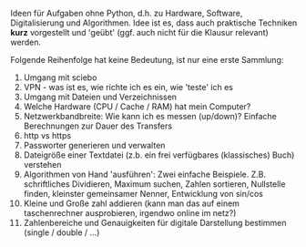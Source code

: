 Ideen für Aufgaben ohne Python, d.h. zu Hardware, Software, Digitalisierung und Algorithmen. Idee ist es, dass auch praktische Techniken **kurz** vorgestellt und 'geübt' (ggf. auch nicht für die Klausur relevant) werden.

Folgende Reihenfolge hat keine Bedeutung, ist nur eine erste Sammlung:

1. Umgang mit sciebo
1. VPN - was ist es, wie richte ich es ein, wie 'teste' ich es
1. Umgang mit Dateien und Verzeichnissen
1. Welche Hardware (CPU / Cache / RAM) hat mein Computer?
1. Netzwerkbandbreite: Wie kann ich es messen (up/down)? Einfache Berechnungen zur Dauer des Transfers
1. http vs https
1. Passworter generieren und verwalten
1. Dateigröße einer Textdatei (z.b. ein frei verfügbares (klassisches) Buch) verstehen
1. Algorithmen von Hand 'ausführen': Zwei einfache Beispiele. Z.B. schriftliches Dividieren, Maximum suchen, Zahlen sortieren, Nullstelle finden, kleinster gemeinsamer Nenner, Entwicklung von sin/cos
1. Kleine und Große zahl addieren (kann man das auf einem taschenrechner ausprobieren, irgendwo online im netz?)
1. Zahlenbereiche und Genauigkeiten für digitale Darstellung bestimmen (single / double / ...)
